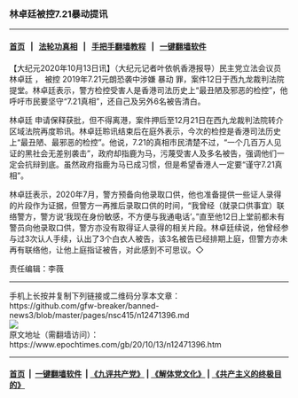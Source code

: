 ### 林卓廷被控7.21暴动提讯
------------------------

#### [首页](https://github.com/gfw-breaker/banned-news3/blob/master/README.md) &nbsp;&nbsp;|&nbsp;&nbsp; [法轮功真相](https://github.com/begood0513/basic/blob/master/README.md)  &nbsp;&nbsp;|&nbsp;&nbsp; [手把手翻墙教程](https://github.com/gfw-breaker/guides/wiki)  &nbsp;&nbsp;|&nbsp;&nbsp; [一键翻墙软件](https://github.com/gfw-breaker/nogfw/blob/master/README.md)  



<div><p>
 【大纪元2020年10月13日讯】（大纪元记者叶依帆香港报导）民主党立法会议员
 <ok href="https://www.epochtimes.com/gb/tag/%E6%9E%97%E5%8D%93%E5%BB%B7.html">
  林卓廷
 </ok>
 ，
 <ok href="https://www.epochtimes.com/gb/tag/%E8%A2%AB%E6%8E%A7.html">
  被控
 </ok>
 2019年7.21元朗恐袭中涉嫌
 <ok href="https://www.epochtimes.com/gb/tag/%E6%9A%B4%E5%8A%A8.html">
  暴动
 </ok>
 罪，案件12日于西九龙裁判法院提堂。林卓廷表示，警方检控受害人是香港司法历史上“最丑陋及邪恶的检控”，他呼吁市民要坚守“7.21真相”，还自己及另外6名被告清白。
</p>
<p>
 <ok href="https://www.epochtimes.com/gb/tag/%E6%9E%97%E5%8D%93%E5%BB%B7.html">
  林卓廷
 </ok>
 申请保释获批，但不得离港，案件押后至12月21日在西九龙裁判法院转介区域法院再度聆讯。林卓廷聆讯结束后在庭外表示，今次的检控是香港司法历史上“最丑陋、最邪恶的检控”。他说，7.21的真相市民清楚不过，“一个几百万人见证的黑社会无差别袭击”，政府却指鹿为马，污蔑受害人及多名被告，强调他们一定会抗辩到底。虽然政府指鹿为马已成习惯，但是希望香港人一定要“谨守7.21真相”。
</p>
<p>
 林卓廷表示，2020年7月，警方预备向他录取口供，他也准备提供一些证人录得的片段作为证据，但警方一再推后录取口供的时间，“我曾经（就录口供事宜）联络警方，警方说‘我现在身份敏感，不方便与我通电话’。”直至他12日上堂前都未有警员向他录取口供，警方亦没有取得证人录得的相关片段。林卓廷续说，他曾经参与过3次认人手续，认出了3个白衣人被告，该3名被告已经排期上庭，但警方亦未再有联络他，让他上庭指证被告，对此感到不可思议。◇
</p>
<p>
 责任编辑：李薇
</p>
</div>
<hr/>
手机上长按并复制下列链接或二维码分享本文章：<br/>
https://github.com/gfw-breaker/banned-news3/blob/master/pages/nsc415/n12471396.md <br/>
<a href='https://github.com/gfw-breaker/banned-news3/blob/master/pages/nsc415/n12471396.md'><img src='https://github.com/gfw-breaker/banned-news3/blob/master/pages/nsc415/n12471396.md.png'/></a> <br/>
原文地址（需翻墙访问）：https://www.epochtimes.com/gb/20/10/13/n12471396.htm


------------------------
#### [首页](https://github.com/gfw-breaker/banned-news3/blob/master/README.md) &nbsp;|&nbsp; [一键翻墙软件](https://github.com/gfw-breaker/nogfw/blob/master/README.md) &nbsp;| [《九评共产党》](https://github.com/gfw-breaker/9ping.md/blob/master/README.md#九评之一评共产党是什么) | [《解体党文化》](https://github.com/gfw-breaker/jtdwh.md/blob/master/README.md) | [《共产主义的终极目的》](https://github.com/gfw-breaker/gczydzjmd.md/blob/master/README.md)


<img src='http://gfw-breaker.win/banned-news3/pages/nsc415/n12471396.md' width='0px' height='0px'/>